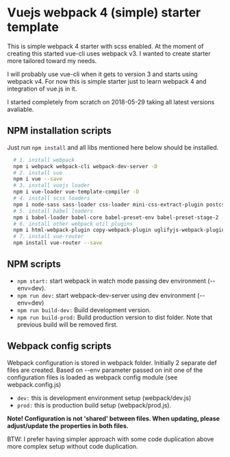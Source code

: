 # Vuejs webpack 4 (simple) starter template

This is simple webpack 4 starter with scss enabled. At the moment of creating this started vue-cli uses webpack v3. I wanted to create starter more tailored toward my needs.

I will probably use vue-cli when it gets to version 3 and starts using webpack v4. For now this is simple starter just to learn webpack 4 and integration of vue.js in it.

I started completely from scratch on 2018-05-29 taking all latest versions avaliable.

## NPM installation scripts

Just run `npm install` and all libs mentioned here below should be installed.

```bash
  # 1. install webpack
  npm i webpack webpack-cli webpack-dev-server -D
  # 2. install vue
  npm i vue --save
  # 3. install vuejs loader
  npm i vue-loader vue-template-compiler -D
  # 4. install scss loaders
  npm i node-sass sass-loader css-loader mini-css-extract-plugin postcss-loader -D
  # 5. install babel loaders
  npm i babel-loader babel-core babel-preset-env babel-preset-stage-2 -D
  # 6. install other webpack util plugins
  npm i html-webpack-plugin copy-webpack-plugin uglifyjs-webpack-plugin clean-webpack-plugin file-loader url-loader -D
  # 7. install vue-router
  npm install vue-router --save
```

## NPM scripts

- `npm start:` start webpack in watch mode passing dev environment (--env=dev).
- `npm run dev:` start webpack-dev-server using dev environment (--env=dev)
- `npm run build-dev:` Build development version.
- `npm run build-prod:` Build production version to dist folder. Note that previous build will be removed first.

## Webpack config scripts

Webpack configuration is stored in webpack folder. Initially 2 separate def files are created. Based on --env parameter passed on init one of the configuration files is loaded as webpack config module (see webpack.config.js)

- `dev:` this is development environment setup (webpack/dev.js)
- `prod:` this is production build setup (webpack/prod.js).

**Note! Configuration is not 'shared' between files. When updating, please adjust/update the properties in both files.**

BTW: I prefer having simpler approach with some code duplication above more complex setup without code duplication.